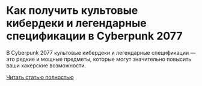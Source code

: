 # Как получить культовые кибердеки и легендарные спецификации в Cyberpunk 2077



В Cyberpunk 2077 культовые кибердеки и легендарные спецификации — это редкие и мощные предметы, которые могут значительно повысить ваши хакерские возможности.

[Читать статью полностью](https://xyberbara.com/gaming/kiberdeki-i-legendarnyye-spetsifikatsii-v-cyberpunk-2077/)
